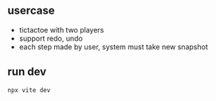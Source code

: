 ## usercase

- tictactoe with two players
- support redo, undo
- each step made by user, system must take new snapshot

## run dev

```bash
npx vite dev
```
